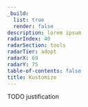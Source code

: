 ```yaml
---
_build:
  list: true
  render: false
description: lorem ipsum
radarIndex: 40
radarSection: tools
radarTier: adopt
radarX: 69
radarY: 75
table-of-contents: false
title: Kustomize
---
```


TODO justification
